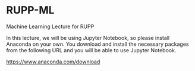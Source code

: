 # RUPP-ML
Machine Learning Lecture for RUPP

In this lecture, we will be using Jupyter Notebook, so please install Anaconda on your own.
You download and install the necessary packages from the following URL and you will be able to use Jupyter Notebook.

https://www.anaconda.com/download
